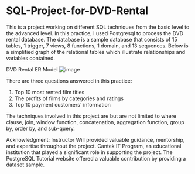 # SQL-Project-for-DVD-Rental
This is a project working on different SQL techniques from the basic level to the advanced level. In this practice, I used Postgresql to process the DVD rental database. The database is a sample database that consists of 15 tables, 1 trigger, 7 views, 8 functions, 1 domain, and 13 sequences. Below is a simplified graph of the relational tables which illustrate relationships and variables contained.

DVD Rental ER Model
![image](https://github.com/traciesun/SQL-Project-for-DVD-Rental/assets/35779461/718d73ba-d45a-4457-8d76-cb34b8a76d85)

There are three questions answered in this practice:
1. Top 10 most rented film titles
2. The profits of films by categories and ratings
3. Top 10 payment customers' information

The techniques involved in this project are but are not limited to where clause, join, window function, concatenation, aggregation function, group by, order by, and sub-query.  

Acknowledgment: 
Instructor Will provided valuable guidance, mentorship, and expertise throughout the project. 
Cantek IT Program, an educational institution that played a significant role in supporting the project. 
The PostgreSQL Tutorial website offered a valuable contribution by providing a dataset sample.
